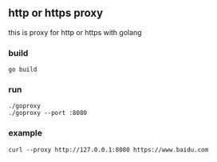 ## http or https proxy

this is proxy for http or https with golang 

### build

```
go build
```


### run

```
./goproxy
./goproxy --port :8080

```

### example

```
curl --proxy http://127.0.0.1:8080 https://www.baidu.com
```
